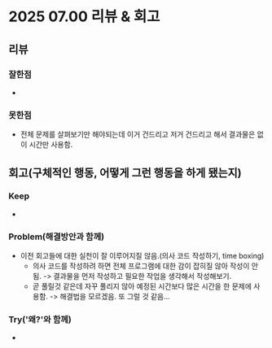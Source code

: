 # 2025 07.00 리뷰 & 회고

## 리뷰

### 잘한점

- 

### 못한점

- 전체 문제를 살펴보기만 해야되는데 이거 건드리고 저거 건드리고 해서 결과물은 없이 시간만 사용함.

## 회고(구체적인 행동, 어떻게 그런 행동을 하게 됐는지)

### Keep 

- 

### Problem(해결방안과 함께)

- 이전 회고들에 대한 실천이 잘 이루어지질 않음.(의사 코드 작성하기, time boxing)
  - 의사 코드를 작성하려 하면 전체 프로그램에 대한 감이 잡히질 않아 작성이 안됨. -> 결과물을 먼저 작성하고 필요한 작업을 생각해서 작성해보기.
  - 곧 풀릴것 같은데 자꾸 풀리지 않아 예정된 시간보다 많은 시간을 한 문제에 사용함. -> 해결법을 모르겠음. 또 그럴 것 같음...

### Try('왜?'와 함께)

- 
